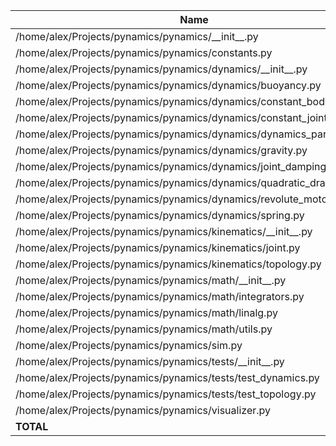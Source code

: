 | Name                                                                     |    Stmts |     Miss |   Cover |
|------------------------------------------------------------------------- | -------: | -------: | ------: |
| /home/alex/Projects/pynamics/pynamics/\_\_init\_\_.py                    |        0 |        0 |    100% |
| /home/alex/Projects/pynamics/pynamics/constants.py                       |        4 |        0 |    100% |
| /home/alex/Projects/pynamics/pynamics/dynamics/\_\_init\_\_.py           |        9 |        0 |    100% |
| /home/alex/Projects/pynamics/pynamics/dynamics/buoyancy.py               |       31 |        1 |     97% |
| /home/alex/Projects/pynamics/pynamics/dynamics/constant\_body\_force.py  |       14 |        0 |    100% |
| /home/alex/Projects/pynamics/pynamics/dynamics/constant\_joint\_force.py |       10 |        0 |    100% |
| /home/alex/Projects/pynamics/pynamics/dynamics/dynamics\_parent.py       |       49 |        5 |     90% |
| /home/alex/Projects/pynamics/pynamics/dynamics/gravity.py                |       13 |        0 |    100% |
| /home/alex/Projects/pynamics/pynamics/dynamics/joint\_damping.py         |       10 |        0 |    100% |
| /home/alex/Projects/pynamics/pynamics/dynamics/quadratic\_drag.py        |       60 |        4 |     93% |
| /home/alex/Projects/pynamics/pynamics/dynamics/revolute\_motor.py        |       26 |        2 |     92% |
| /home/alex/Projects/pynamics/pynamics/dynamics/spring.py                 |       21 |        0 |    100% |
| /home/alex/Projects/pynamics/pynamics/kinematics/\_\_init\_\_.py         |        0 |        0 |    100% |
| /home/alex/Projects/pynamics/pynamics/kinematics/joint.py                |      144 |       13 |     91% |
| /home/alex/Projects/pynamics/pynamics/kinematics/topology.py             |      282 |       23 |     92% |
| /home/alex/Projects/pynamics/pynamics/math/\_\_init\_\_.py               |        0 |        0 |    100% |
| /home/alex/Projects/pynamics/pynamics/math/integrators.py                |       34 |        7 |     79% |
| /home/alex/Projects/pynamics/pynamics/math/linalg.py                     |       14 |        0 |    100% |
| /home/alex/Projects/pynamics/pynamics/math/utils.py                      |        6 |        1 |     83% |
| /home/alex/Projects/pynamics/pynamics/sim.py                             |      183 |       11 |     94% |
| /home/alex/Projects/pynamics/pynamics/tests/\_\_init\_\_.py              |        0 |        0 |    100% |
| /home/alex/Projects/pynamics/pynamics/tests/test\_dynamics.py            |      185 |        1 |     99% |
| /home/alex/Projects/pynamics/pynamics/tests/test\_topology.py            |       86 |        6 |     93% |
| /home/alex/Projects/pynamics/pynamics/visualizer.py                      |      115 |       17 |     85% |
|                                                                **TOTAL** | **1296** |   **91** | **93%** |
